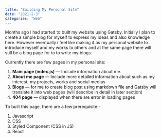 ```yaml
---
title: "Building My Personal Site"
date: "2021-2-3"
categories: "Web"
---
```


Months ago I had started to built my website using Gatsby. Initially I plan to create a simple blog for myself to express my ideas and also knowledge here. However eventually i feel like making it as my personal website to introduce myself and my works to others and at the same page there will still be a blog page for to to write my blogs.

Currently there are few pages in my personal site:

1. **Main page (index.js)** — Include information about me.
2. **About me page** — Include more detailed information about such as my interest, my projects, works and social medias
3. **Blogs** — for me to create blog post using markdown file and Gatsby will translate it into web pages (will describe in detail in later section)
4. **404 page** — displayed when there are error in loading pages

To built this page, there are a few prerequisite:-

1. Javascript
2. CSS
3. Styled Component (CSS in JS)
4. React

